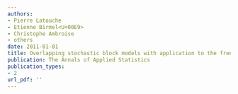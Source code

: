 ```yaml
---
authors: 
- Pierre Latouche
- Etienne Birmel<U+00E9>
- Christophe Ambroise
- others
date: 2011-01-01
title: Overlapping stochastic block models with application to the french political blogosphere
publication: The Annals of Applied Statistics
publication_types:
- 2
url_pdf: ''
---
```

